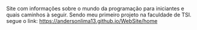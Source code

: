 Site com informações sobre o mundo da programação para iniciantes e quais caminhos à seguir.
Sendo meu primeiro projeto na faculdade de TSI.
segue o link: https://andersonlima13.github.io/WebSite/home
